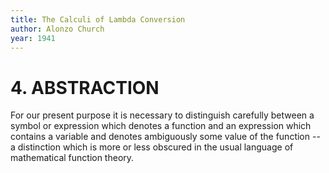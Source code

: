 ```yaml
---
title: The Calculi of Lambda Conversion
author: Alonzo Church
year: 1941
---
```


# 4. ABSTRACTION

For our present purpose it is necessary to distinguish carefully
between a symbol or expression which denotes a function
and an expression which contains a variable
and denotes ambiguously some value of the function --
a distinction which is more or less obscured
in the usual language of mathematical function theory.
